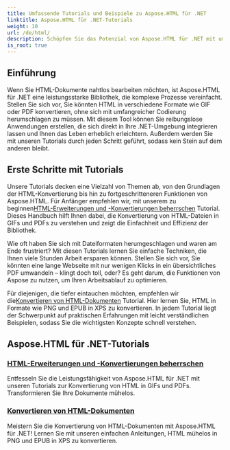 ```yaml
---
title: Umfassende Tutorials und Beispiele zu Aspose.HTML für .NET
linktitle: Aspose.HTML für .NET-Tutorials
weight: 10
url: /de/html/
description: Schöpfen Sie das Potenzial von Aspose.HTML für .NET mit umfassenden Tutorials zu Dokumentkonvertierungen und Erweiterungen, die sowohl auf Entwickler als auch auf Enthusiasten zugeschnitten sind.
is_root: true
---
```

## Einführung

Wenn Sie HTML-Dokumente nahtlos bearbeiten möchten, ist Aspose.HTML für .NET eine leistungsstarke Bibliothek, die komplexe Prozesse vereinfacht. Stellen Sie sich vor, Sie könnten HTML in verschiedene Formate wie GIF oder PDF konvertieren, ohne sich mit umfangreicher Codierung herumschlagen zu müssen. Mit diesem Tool können Sie reibungslose Anwendungen erstellen, die sich direkt in Ihre .NET-Umgebung integrieren lassen und Ihnen das Leben erheblich erleichtern. Außerdem werden Sie mit unseren Tutorials durch jeden Schritt geführt, sodass kein Stein auf dem anderen bleibt.

## Erste Schritte mit Tutorials

 Unsere Tutorials decken eine Vielzahl von Themen ab, von den Grundlagen der HTML-Konvertierung bis hin zu fortgeschritteneren Funktionen von Aspose.HTML. Für Anfänger empfehlen wir, mit unserem zu beginnen[HTML-Erweiterungen und -Konvertierungen beherrschen](./mastering-html-extensions-and-conversions/) Tutorial. Dieses Handbuch hilft Ihnen dabei, die Konvertierung von HTML-Dateien in GIFs und PDFs zu verstehen und zeigt die Einfachheit und Effizienz der Bibliothek. 

Wie oft haben Sie sich mit Dateiformaten herumgeschlagen und waren am Ende frustriert? Mit diesen Tutorials lernen Sie einfache Techniken, die Ihnen viele Stunden Arbeit ersparen können. Stellen Sie sich vor, Sie könnten eine lange Webseite mit nur wenigen Klicks in ein übersichtliches PDF umwandeln – klingt doch toll, oder? Es geht darum, die Funktionen von Aspose zu nutzen, um Ihren Arbeitsablauf zu optimieren.

 Für diejenigen, die tiefer eintauchen möchten, empfehlen wir die[Konvertieren von HTML-Dokumenten](./converting-html-documents/) Tutorial. Hier lernen Sie, HTML in Formate wie PNG und EPUB in XPS zu konvertieren. In jedem Tutorial liegt der Schwerpunkt auf praktischen Erfahrungen mit leicht verständlichen Beispielen, sodass Sie die wichtigsten Konzepte schnell verstehen. 

## Aspose.HTML für .NET-Tutorials
### [HTML-Erweiterungen und -Konvertierungen beherrschen](./mastering-html-extensions-and-conversions/)
Entfesseln Sie die Leistungsfähigkeit von Aspose.HTML für .NET mit unseren Tutorials zur Konvertierung von HTML in GIFs und PDFs. Transformieren Sie Ihre Dokumente mühelos.
### [Konvertieren von HTML-Dokumenten](./converting-html-documents/)
Meistern Sie die Konvertierung von HTML-Dokumenten mit Aspose.HTML für .NET! Lernen Sie mit unseren einfachen Anleitungen, HTML mühelos in PNG und EPUB in XPS zu konvertieren.